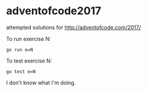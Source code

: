 # adventofcode2017
attempted solutions for http://adventofcode.com/2017/

To run exercise N:

```
go run e=N
```

To test exercise N:

```
go test e=N
```

I don't know what I'm doing.
